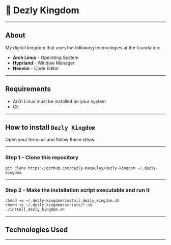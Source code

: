 # 🏰 Dezly Kingdom 
_______________________________________________________________________________
## About

My digital kingdom that uses the following technologies at the foundation:

- **Arch Linux** - Operating System
- **Hyprland** - Window Manager
- **Neovim** - Code Editor

_______________________________________________________________________________
## Requirements

- Arch Linux must be installed on your system
- Git

_______________________________________________________________________________

## How to install `Dezly Kingdom`

Open your terminal and follow these steps:
_______________________________________________________________________________
### Step 1 - Clone this repository

```
git clone https://github.com/dezly-macauley/dezly-kingdom ~/.dezly-kingdom
```
_______________________________________________________________________________
### Step 2 - Make the installation script executable and run it

```
chmod +x ~/.dezly-kingdom/install_dezly_kingdom.sh
chmod +x ~/.dezly-kingdom/scripts/*.sh
./install_dezly_kingdom.sh
```

_______________________________________________________________________________
## Technologies Used


_______________________________________________________________________________
